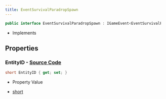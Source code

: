 ```yaml
---
title: EventSurvivalParadropSpawn
---
```


```csharp
public interface EventSurvivalParadropSpawn : IGameEvent<EventSurvivalParadropSpawn>
```

- Implements

## Properties

### **EntityID** - [Source Code](https://github.com/swiftly-solution/swiftlys2/blob/main/managed/src/SwiftlyS2.Generated/GameEvents/Interfaces/EventSurvivalParadropSpawn.cs#L21)

```csharp
short EntityID { get; set; }
```

- Property Value

- [short](https://learn.microsoft.com/dotnet/api/system.int16)

